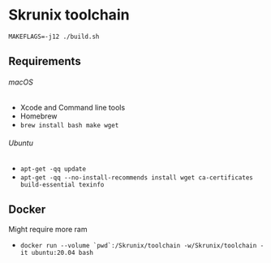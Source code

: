 # Skrunix toolchain

```
MAKEFLAGS=-j12 ./build.sh
```

## Requirements

###### macOS
- Xcode and Command line tools
- Homebrew
- `brew install bash make wget`

###### Ubuntu
- `apt-get -qq update`
- `apt-get -qq --no-install-recommends install wget ca-certificates build-essential texinfo`

## Docker

Might require more ram

- ``docker run --volume `pwd`:/Skrunix/toolchain -w/Skrunix/toolchain -it ubuntu:20.04 bash``
